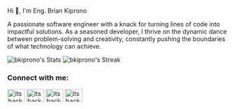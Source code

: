 <p>Hi 👋, I'm Eng. Brian Kiprono</p>
<p>A passionate software engineer with a knack for turning lines of code into impactful solutions. As a seasoned developer, I thrive on the dynamic dance between problem-solving and creativity, constantly pushing the boundaries of what technology can achieve.</p>

![bkiprono's Stats](https://github-readme-stats.vercel.app/api?username=bkiprono&theme=merko&show_icons=true&hide_border=false&count_private=true)
![bkiprono's Streak](https://github-readme-streak-stats.herokuapp.com/?user=bkiprono&theme=merko&hide_border=false)

<h3 align="left">Connect with me:</h3>
<p align="left">
<a href="https://twitter.com/itsbackenddevke" target="blank"><img align="center" src="https://raw.githubusercontent.com/rahuldkjain/github-profile-readme-generator/master/src/images/icons/Social/twitter.svg" alt="itsbackenddevke" height="30" width="40" /></a>
<a href="https://linkedin.com/in/itsbackenddevke" target="blank"><img align="center" src="https://raw.githubusercontent.com/rahuldkjain/github-profile-readme-generator/master/src/images/icons/Social/linked-in-alt.svg" alt="itsbackenddevke" height="30" width="40" /></a>
<a href="https://fb.com/itsbackenddevke" target="blank"><img align="center" src="https://raw.githubusercontent.com/rahuldkjain/github-profile-readme-generator/master/src/images/icons/Social/facebook.svg" alt="itsbackenddevke" height="30" width="40" /></a>
<a href="https://instagram.com/itsbackenddevke" target="blank"><img align="center" src="https://raw.githubusercontent.com/rahuldkjain/github-profile-readme-generator/master/src/images/icons/Social/instagram.svg" alt="itsbackenddevke" height="30" width="40" /></a>
</p>

